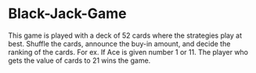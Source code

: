 # Black-Jack-Game
This game is played with a deck of 52 cards where the strategies play at best. Shuffle the cards, announce the buy-in amount, and decide the ranking of the cards. For ex. If Ace is given number 1 or 11. The player who gets the value of cards to 21 wins the game.
